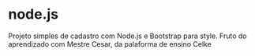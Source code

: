# node.js
Projeto simples de cadastro com Node.js e Bootstrap para style. Fruto do aprendizado com Mestre Cesar, da palaforma de ensino Celke 
